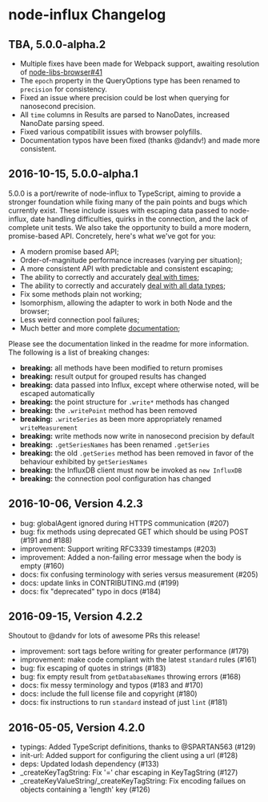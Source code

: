 # node-influx Changelog

## TBA, 5.0.0-alpha.2

* Multiple fixes have been made for Webpack support, awaiting resolution of [node-libs-browser#41](https://github.com/webpack/node-libs-browser/pull/41)
* The `epoch` property in the QueryOptions type has been renamed to `precision` for consistency.
* Fixed an issue where precision could be lost when querying for nanosecond precision.
* All `time` columns in Results are parsed to NanoDates, increased NanoDate parsing speed.
* Fixed various compatibilit issues with browser polyfills.
* Documentation typos have been fixed (thanks @dandv!) and made more consistent.

## 2016-10-15, 5.0.0-alpha.1

5.0.0 is a port/rewrite of node-influx to TypeScript, aiming to provide a stronger foundation while fixing many of the pain points and bugs which currently exist. These include issues with escaping data passed to node-influx, date handling difficulties, quirks in the connection, and the lack of complete unit tests. We also take the opportunity to build a more modern, promise-based API. Concretely, here's what we've got for you:

- A modern promise based API;
- Order-of-magnitude performance increases (varying per situation);
- A more consistent API with predictable and consistent escaping;
- The ability to correctly and accurately [deal with times](https://node-influx.github.io/manual/usage.html#a-moment-for-times);
- The ability to correctly and accurately [deal with all data types](https://node-influx.github.io/typedef/index.html#static-typedef-SchemaOptions);
- Fix some methods plain not working;
- Isomorphism, allowing the adapter to work in both Node and the browser;
- Less weird connection pool failures;
- Much better and more complete [documentation](https://node-influx.github.io/class/src/index.js~InfluxDB.html);

Please see the documentation linked in the readme for more information. The following is a list of breaking changes:

* **breaking:** all methods have been modified to return promises
* **breaking:** result output for grouped results has changed
* **breaking:** data passed into Influx, except where otherwise noted, will be escaped automatically
* **breaking:** the point structure for `.write*` methods has changed
* **breaking:** the `.writePoint` method has been removed
* **breaking:** `.writeSeries` as been more appropriately renamed `writeMeasurement`
* **breaking:** write methods now write in nanosecond precision by default
* **breaking:** `.getSeriesNames` has been renamed `.getSeries`
* **breaking:** the old `.getSeries` method has been removed in favor of the behaviour exhibited by `getSeriesNames`
* **breaking:** the InfluxDB client must now be invoked as `new InfluxDB`
* **breaking:** the connection pool configuration has changed

## 2016-10-06, Version 4.2.3

* bug: globalAgent ignored during HTTPS communication (#207)
* bug: fix methods using deprecated GET which should be using POST (#191 and #188)
* improvement: Support writing RFC3339 timestamps (#203)
* improvement: Added a non-failing error message when the body is empty (#160)
* docs: fix confusing terminology with series versus measurement (#205)
* docs: update links in CONTRIBUTING.md (#199)
* docs: fix "deprecated" typo in docs (#184)

## 2016-09-15, Version 4.2.2

Shoutout to @dandv for lots of awesome PRs this release!

* improvement: sort tags before writing for greater performance (#179)
* improvement: make code compliant with the latest `standard` rules (#161)
* bug: fix escaping of quotes in strings (#183)
* bug: fix empty result from `getDatabaseNames` throwing errors (#168)
* docs: fix messy terminology and typos (#183 and #170)
* docs: include the full license file and copyright (#180)
* docs: fix instructions to run `standard` instead of just `lint` (#181)

## 2016-05-05, Version 4.2.0

* typings: Added TypeScript definitions, thanks to @SPARTAN563 (#129)
* init-url: Added support for configuring the client using a url (#128)
* deps: Updated lodash dependency (#133)
* _createKeyTagString: Fix '=' char escaping in KeyTagString (#127)
* _createKeyValueString/_createKeyTagString: Fix encoding failues on objects containing a 'length' key (#126)
